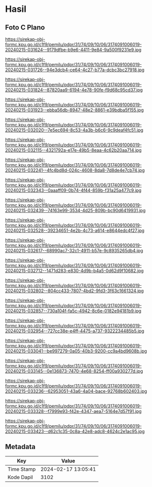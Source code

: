 # Hasil

## Foto C Plano

https://sirekap-obj-formc.kpu.go.id/c1f9/pemilu/pdpr/31/74/09/10/06/3174091006019-20240215-031624--9179dfbe-b9e6-4411-9e84-9a500f9231e9.jpg

https://sirekap-obj-formc.kpu.go.id/c1f9/pemilu/pdpr/31/74/09/10/06/3174091006019-20240215-031726--94e3dcb4-ce64-4c27-b77a-dcbc3bc27918.jpg

https://sirekap-obj-formc.kpu.go.id/c1f9/pemilu/pdpr/31/74/09/10/06/3174091006019-20240215-031824--87820aa9-6194-4e78-90fe-f9d68c95cd37.jpg

https://sirekap-obj-formc.kpu.go.id/c1f9/pemilu/pdpr/31/74/09/10/06/3174091006019-20240215-031923--ebba56db-8947-48e2-8861-e39bdba5f155.jpg

https://sirekap-obj-formc.kpu.go.id/c1f9/pemilu/pdpr/31/74/09/10/06/3174091006019-20240215-032020--7e5ec694-8c53-4a3b-b6c6-9c9deaf4fc51.jpg

https://sirekap-obj-formc.kpu.go.id/c1f9/pemilu/pdpr/31/74/09/10/06/3174091006019-20240215-032115--4321792a-e17e-49b5-8eaa-4c62b20aa714.jpg

https://sirekap-obj-formc.kpu.go.id/c1f9/pemilu/pdpr/31/74/09/10/06/3174091006019-20240215-032241--4fc4bd8d-024c-4608-8da8-7d8de4e7cb74.jpg

https://sirekap-obj-formc.kpu.go.id/c1f9/pemilu/pdpr/31/74/09/10/06/3174091006019-20240215-032343--0aaaff09-0b74-4f44-859b-f31a25a477c9.jpg

https://sirekap-obj-formc.kpu.go.id/c1f9/pemilu/pdpr/31/74/09/10/06/3174091006019-20240215-032439--74163e99-3534-4d25-809b-bc90d6419931.jpg

https://sirekap-obj-formc.kpu.go.id/c1f9/pemilu/pdpr/31/74/09/10/06/3174091006019-20240215-032528--39234651-4e2b-4c73-a614-e8644edc4f27.jpg

https://sirekap-obj-formc.kpu.go.id/c1f9/pemilu/pdpr/31/74/09/10/06/3174091006019-20240215-032617--68990ac7-32c1-4911-b57e-9c8935265db4.jpg

https://sirekap-obj-formc.kpu.go.id/c1f9/pemilu/pdpr/31/74/09/10/06/3174091006019-20240215-032712--1471d283-e830-4d9b-b4a5-0d62d9f10682.jpg

https://sirekap-obj-formc.kpu.go.id/c1f9/pemilu/pdpr/31/74/09/10/06/3174091006019-20240215-032802--804cc433-7807-4bd2-9fd3-3f63c1661324.jpg

https://sirekap-obj-formc.kpu.go.id/c1f9/pemilu/pdpr/31/74/09/10/06/3174091006019-20240215-032857--730a104f-fa5c-4942-8c6e-0182e94181b9.jpg

https://sirekap-obj-formc.kpu.go.id/c1f9/pemilu/pdpr/31/74/09/10/06/3174091006019-20240215-032954--727cc38e-e4ff-4475-a737-9322234485b5.jpg

https://sirekap-obj-formc.kpu.go.id/c1f9/pemilu/pdpr/31/74/09/10/06/3174091006019-20240215-033041--be997279-0a05-40b3-9200-cc9a4bd9608b.jpg

https://sirekap-obj-formc.kpu.go.id/c1f9/pemilu/pdpr/31/74/09/10/06/3174091006019-20240215-033145--0e136873-7470-4e68-8254-ff00a930277d.jpg

https://sirekap-obj-formc.kpu.go.id/c1f9/pemilu/pdpr/31/74/09/10/06/3174091006019-20240215-033236--62953051-43a6-4a04-bace-92768b602403.jpg

https://sirekap-obj-formc.kpu.go.id/c1f9/pemilu/pdpr/31/74/09/10/06/3174091006019-20240215-033328--f7999e93-f42e-4347-aea7-5164e7d57f91.jpg

https://sirekap-obj-formc.kpu.go.id/c1f9/pemilu/pdpr/31/74/09/10/06/3174091006019-20240215-033423--d62c1c35-0c8a-42e8-adc8-4624c2e1ac95.jpg


## Metadata

| Key        | Value               |
| ---------- | ------------------- |
| Time Stamp | 2024-02-17 13:05:41 |
| Kode Dapil | 3102                |



